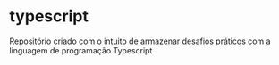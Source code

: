 # typescript
 Repositório criado com o intuito de armazenar desafios práticos com a linguagem de programação Typescript
